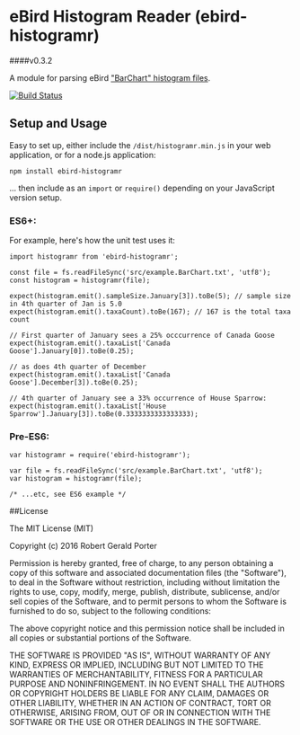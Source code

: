 # eBird Histogram Reader (ebird-histogramr)
####v0.3.2

A module for parsing eBird ["BarChart" histogram files](http://help.ebird.org/customer/portal/articles/1010553-understanding-the-ebird-bar-charts).

[![Build Status](https://travis-ci.org/rgeraldporter/ebird-histogramr.svg?branch=master)](https://travis-ci.org/rgeraldporter/ebird-histogramr)

## Setup and Usage

Easy to set up, either include the `/dist/histogramr.min.js` in your web application, or for a node.js application:

```
npm install ebird-histogramr
```

... then include as an `import` or `require()` depending on your JavaScript version setup.

### ES6+:

For example, here's how the unit test uses it:

```
import histogramr from 'ebird-histogramr';

const file = fs.readFileSync('src/example.BarChart.txt', 'utf8');
const histogram = histogramr(file);

expect(histogram.emit().sampleSize.January[3]).toBe(5); // sample size in 4th quarter of Jan is 5.0
expect(histogram.emit().taxaCount).toBe(167); // 167 is the total taxa count 

// First quarter of January sees a 25% occcurrence of Canada Goose
expect(histogram.emit().taxaList['Canada Goose'].January[0]).toBe(0.25);

// as does 4th quarter of December
expect(histogram.emit().taxaList['Canada Goose'].December[3]).toBe(0.25);

// 4th quarter of January see a 33% occurrence of House Sparrow:
expect(histogram.emit().taxaList['House Sparrow'].January[3]).toBe(0.3333333333333333);
```

### Pre-ES6:

```
var histogramr = require('ebird-histogramr');

var file = fs.readFileSync('src/example.BarChart.txt', 'utf8');
var histogram = histogramr(file);

/* ...etc, see ES6 example */
```

##License

The MIT License (MIT)

Copyright (c) 2016 Robert Gerald Porter

Permission is hereby granted, free of charge, to any person obtaining a copy
of this software and associated documentation files (the "Software"), to deal
in the Software without restriction, including without limitation the rights
to use, copy, modify, merge, publish, distribute, sublicense, and/or sell
copies of the Software, and to permit persons to whom the Software is
furnished to do so, subject to the following conditions:

The above copyright notice and this permission notice shall be included in
all copies or substantial portions of the Software.

THE SOFTWARE IS PROVIDED "AS IS", WITHOUT WARRANTY OF ANY KIND, EXPRESS OR
IMPLIED, INCLUDING BUT NOT LIMITED TO THE WARRANTIES OF MERCHANTABILITY,
FITNESS FOR A PARTICULAR PURPOSE AND NONINFRINGEMENT. IN NO EVENT SHALL THE
AUTHORS OR COPYRIGHT HOLDERS BE LIABLE FOR ANY CLAIM, DAMAGES OR OTHER
LIABILITY, WHETHER IN AN ACTION OF CONTRACT, TORT OR OTHERWISE, ARISING FROM,
OUT OF OR IN CONNECTION WITH THE SOFTWARE OR THE USE OR OTHER DEALINGS IN
THE SOFTWARE.
